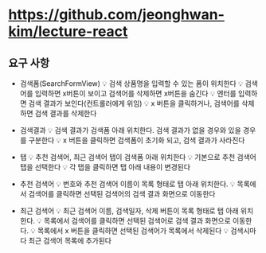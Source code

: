 # https://github.com/jeonghwan-kim/lecture-react

## 요구 사항

- 검색폼(SearchFormView)
  💡 검색 상품명을 입력할 수 있는 폼이 위치한다
  💡 검색어를 입력하면 x버튼이 보이고 검색어를 삭제하면 x버튼을 숨긴다
  💡 엔터를 입력하면 검색 결과가 보인다(컨트롤러에게 위임)
  💡 x 버튼을 클릭하거나, 검색어를 삭제하면 검색 결과를 삭제한다

- 검색결과
  💡 검색 결과가 검색폼 아래 위치한다. 검색 결과가 없을 경우와 있을 경우를 구분한다
  💡 x 버튼을 클릭하면 검색폼이 초기화 되고, 검색 결과가 사라진다

- 탭
  💡 추천 검색어, 최근 검색어 탭이 검색폼 아래 위치한다
  💡 기본으로 추천 검색어 탭을 선택한다
  💡 각 탭을 클릭하면 탭 아래 내용이 변경된다

- 추천 검색어
  💡 번호와 추천 검색어 이름이 목록 형태로 탭 아래 위치한다.
  💡 목록에서 검색어를 클릭하면 선택된 검색어의 검색 결과 화면으로 이동한다

- 최근 검색어
  💡 최근 검색어 이름, 검색일자, 삭제 버튼이 목록 형태로 탭 아래 위치한다.
  💡 목록에서 검색어를 클릭하면 선택된 검색어로 검색 결과 화면으로 이동한다.
  💡 목록에서 x 버튼을 클릭하면 선택된 검색어가 목록에서 삭제된다
  💡 검색시마다 최근 검색어 목록에 추가된다
